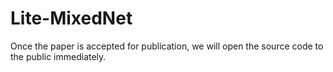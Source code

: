 # Lite-MixedNet
Once the paper is accepted for publication, we will open the source code to the public immediately.
